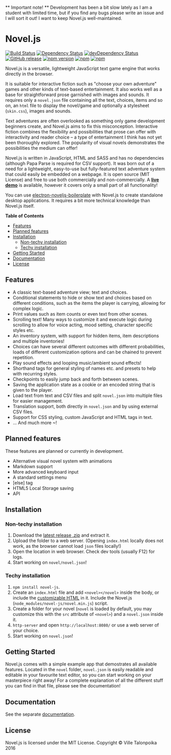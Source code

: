 ** Important note! ** Development has been a bit slow lately as I am a student with limited time, but if you find any bugs please write an issue and I will sort it out! I want to keep Novel.js well-maintained.

# Novel.js

[![Build Status](https://travis-ci.org/Nanofus/novel.js.svg?branch=master)](https://travis-ci.org/Nanofus/novel.js) [![Dependency Status](https://david-dm.org/Nanofus/novel.js.svg)](https://david-dm.org/Nanofus/novel.js) [![devDependency Status](https://david-dm.org/Nanofus/novel.js/dev-status.svg)](https://david-dm.org/Nanofus/novel.js#info=devDependencies)
[![GitHub release](https://img.shields.io/github/release/Nanofus/novel.js.svg)](https://github.com/Nanofus/novel.js/releases/latest) [![npm version](https://badge.fury.io/js/novel-js.svg)](https://badge.fury.io/js/novel-js) [![npm](https://img.shields.io/npm/dm/novel-js.svg?maxAge=2592000)](https://www.npmjs.com/package/novel-js) [![npm](https://img.shields.io/npm/dt/novel-js.svg?maxAge=2592000)](https://www.npmjs.com/package/novel-js)

Novel.js is a versatile, lightweight JavaScript text game engine that works directly in the browser.

It is suitable for interactive fiction such as "choose your own adventure" games and other kinds of text-based entertainment. It also works well as a base for straightforward prose garnished with images and sounds. It requires only a `novel.json` file containing all the text, choices, items and so on, an `html` file to display the novel/game and optionally a stylesheet (`skin.css`), images and sounds.

Text adventures are often overlooked as something only game development beginners create, and Novel.js aims to fix this misconception. Interactive fiction combines the flexibility and possibilities that prose can offer with interactivity and reader choice – a type of entertainment I think has not yet been thoroughly explored. The popularity of visual novels demonstrates the possibilities the medium can offer!

Novel.js is written in JavaScript, HTML and SASS and has no dependencies (although Papa Parse is required for CSV support). It was born out of a need for a lightweight, easy-to-use but fully-featured text adventure system that could easily be embedded on a webpage. It is open source (MIT License) and free to use both commercially and non-commercially. A **[live demo](http://nanofus.github.io/novel.js/)** is available, however it covers only a small part of all functionality!

You can use [electron-noveljs-boilerplate](https://github.com/Nanofus/electron-noveljs-boilerplate) with Novel.js to create standalone desktop applications. It requires a bit more technical knowledge than Novel.js itself.

**Table of Contents**

- [Features](#features)
- [Planned features](#planned-features)
- [Installation](#installation)
	- [Non-techy installation](#non-techy-installation)
	- [Techy installation](#techy-installation)
- [Getting Started](#getting-started)
- [Documentation](#documentation)
- [License](#license)

## Features

- A classic text-based adventure view; text and choices.
- Conditional statements to hide or show text and choices based on different conditions, such as the items the player is carrying, allowing for complex logic.
- Print values such as item counts or even text from other scenes.
- Scrolling text! Many ways to customize it and execute logic during scrolling to allow for voice acting, mood setting, character specific styles etc.
- An inventory system, with support for hidden items, item descriptions and multiple inventories!
- Choices can have several different outcomes with different probabilities, loads of different customization options and can be chained to prevent repetition.
- Play sound effects and looping music/ambient sound effects!
- Shorthand tags for general styling of names etc. and presets to help with recurring styles.
- Checkpoints to easily jump back and forth between scenes.
- Saving the application state as a cookie or an encoded string that is given to the player.
- Load text from text and CSV files and split `novel.json` into multiple files for easier management.
- Translation support, both directly in `novel.json` and by using external CSV files.
- Support for CSS styling, custom JavaScript and HTML tags in text.
- ... And much more ~!

## Planned features

These features are planned or currently in development.
- Alternative visual novel system with animations
- Markdown support
- More advanced keyboard input
- A standard settings menu
- [else] tag
- HTML5 Local Storage saving
- API

## Installation

### Non-techy installation

1. Download the [latest release .zip](https://github.com/Nanofus/novel.js/releases/latest) and extract it.
2. Upload the folder to a web server. (Opening `index.html` locally does not work, as the browser cannot load `json` files locally!)
3. Open the location in web browser. Check dev tools (usually F12) for logs.
4. Start working on `novel/novel.json`!

### Techy installation

1. `npm install novel-js`.
2. Create an `index.html` file and add ```<novel></novel>``` inside the body, or include the [customizable HTML](https://github.com/Nanofus/novel.js/blob/master/DOCUMENTATION.md#html-structure) in it. Include the Novel.js (`node_modules/novel-js/novel.min.js`) script.
3. Create a folder for your novel (`novel` is loaded by default, you may customize this with the `src` attribute of `<novel>`) and a `novel.json` inside it.
4. `http-server` and open `http://localhost:8080/` or use a web server of your choice.
5. Start working on `novel.json`!

## Getting Started

Novel.js comes with a simple example app that demostrates all available features. Located in the `novel` folder, `novel.json` is easily readable and editable in your favourite text editor, so you can start working on your masterpiece right away! For a complete explanation of all the different stuff you can find in that file, please see the documentation!

## Documentation

See the separate [documentation](DOCUMENTATION.md).

## License

Novel.js is licensed under the MIT License.
Copyright © Ville Talonpoika 2016
